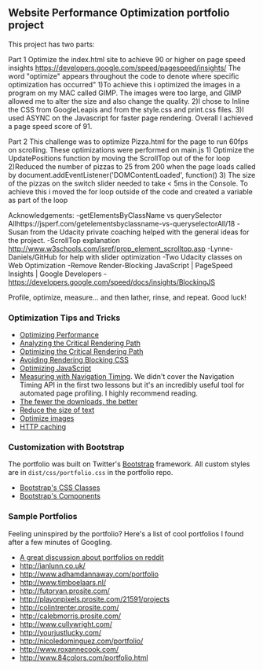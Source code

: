 ## Website Performance Optimization portfolio project

This project has two parts:

Part 1
  Optimize the index.html site to achieve 90 or higher on page speed insights https://developers.google.com/speed/pagespeed/insights/
  The word "optimize" appears throughout the code to denote where specific optimization has occurred"
     1)To achieve this i optimized the images in a program on my MAC called GIMP.  The images were too large, and GIMP allowed me to alter the size and also change the quality.
     2)I chose to Inline the CSS from GoogleLeapis and from the style.css and print.css files.
     3)I used ASYNC on the Javascript for faster page rendering.
 Overall I achieved a page speed score of 91.

 Part 2
   This challenge was to optimize Pizza.html for the page to run 60fps on scrolling. These optimizations were performed on main.js
      1) Optimize the UpdatePositions function by moving the ScrollTop out of the for loop
      2)Reduced the number of pizzas to 25 from 200 when the page loads  called by document.addEventListener('DOMContentLoaded', function()
      3) The size of the pizzas on the switch slider needed to take < 5ms in the Console.  To achieve this i moved the for loop outside of the code and created a variable as part of the loop



Acknowledgements:
-getElementsByClassName vs querySelector Allhttps://jsperf.com/getelementsbyclassname-vs-queryselectorAll/18
-Susan from the Udacity private coaching helped with the general ideas for the project.
-ScrollTop explanation   http://www.w3schools.com/jsref/prop_element_scrolltop.asp
-Lynne-Daniels/GitHub for help with slider optimization
-Two Udacity classes on Web Optimization
-Remove Render-Blocking JavaScript  |  PageSpeed Insights  |  Google Developers
-https://developers.google.com/speed/docs/insights/BlockingJS

Profile, optimize, measure... and then lather, rinse, and repeat. Good luck!

### Optimization Tips and Tricks
* [Optimizing Performance](https://developers.google.com/web/fundamentals/performance/ "web performance")
* [Analyzing the Critical Rendering Path](https://developers.google.com/web/fundamentals/performance/critical-rendering-path/analyzing-crp.html "analyzing crp")
* [Optimizing the Critical Rendering Path](https://developers.google.com/web/fundamentals/performance/critical-rendering-path/optimizing-critical-rendering-path.html "optimize the crp!")
* [Avoiding Rendering Blocking CSS](https://developers.google.com/web/fundamentals/performance/critical-rendering-path/render-blocking-css.html "render blocking css")
* [Optimizing JavaScript](https://developers.google.com/web/fundamentals/performance/critical-rendering-path/adding-interactivity-with-javascript.html "javascript")
* [Measuring with Navigation Timing](https://developers.google.com/web/fundamentals/performance/critical-rendering-path/measure-crp.html "nav timing api"). We didn't cover the Navigation Timing API in the first two lessons but it's an incredibly useful tool for automated page profiling. I highly recommend reading.
* <a href="https://developers.google.com/web/fundamentals/performance/optimizing-content-efficiency/eliminate-downloads.html">The fewer the downloads, the better</a>
* <a href="https://developers.google.com/web/fundamentals/performance/optimizing-content-efficiency/optimize-encoding-and-transfer.html">Reduce the size of text</a>
* <a href="https://developers.google.com/web/fundamentals/performance/optimizing-content-efficiency/image-optimization.html">Optimize images</a>
* <a href="https://developers.google.com/web/fundamentals/performance/optimizing-content-efficiency/http-caching.html">HTTP caching</a>

### Customization with Bootstrap
The portfolio was built on Twitter's <a href="http://getbootstrap.com/">Bootstrap</a> framework. All custom styles are in `dist/css/portfolio.css` in the portfolio repo.

* <a href="http://getbootstrap.com/css/">Bootstrap's CSS Classes</a>
* <a href="http://getbootstrap.com/components/">Bootstrap's Components</a>

### Sample Portfolios

Feeling uninspired by the portfolio? Here's a list of cool portfolios I found after a few minutes of Googling.

* <a href="http://www.reddit.com/r/webdev/comments/280qkr/would_anybody_like_to_post_their_portfolio_site/">A great discussion about portfolios on reddit</a>
* <a href="http://ianlunn.co.uk/">http://ianlunn.co.uk/</a>
* <a href="http://www.adhamdannaway.com/portfolio">http://www.adhamdannaway.com/portfolio</a>
* <a href="http://www.timboelaars.nl/">http://www.timboelaars.nl/</a>
* <a href="http://futoryan.prosite.com/">http://futoryan.prosite.com/</a>
* <a href="http://playonpixels.prosite.com/21591/projects">http://playonpixels.prosite.com/21591/projects</a>
* <a href="http://colintrenter.prosite.com/">http://colintrenter.prosite.com/</a>
* <a href="http://calebmorris.prosite.com/">http://calebmorris.prosite.com/</a>
* <a href="http://www.cullywright.com/">http://www.cullywright.com/</a>
* <a href="http://yourjustlucky.com/">http://yourjustlucky.com/</a>
* <a href="http://nicoledominguez.com/portfolio/">http://nicoledominguez.com/portfolio/</a>
* <a href="http://www.roxannecook.com/">http://www.roxannecook.com/</a>
* <a href="http://www.84colors.com/portfolio.html">http://www.84colors.com/portfolio.html</a>
